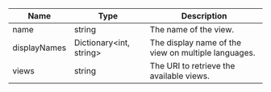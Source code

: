 | Name | Type | Description |
|---|---|---|
| name | string | The name of the view. |
| displayNames | Dictionary&lt;int, string&gt; | The display name of the view on multiple languages. |
| views | string | The URI to retrieve the available views. |
